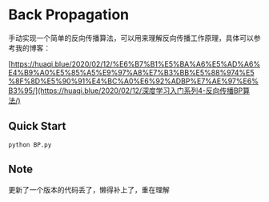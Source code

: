 # Back Propagation

手动实现一个简单的反向传播算法，可以用来理解反向传播工作原理，具体可以参考我的博客：

[https://huaqi.blue/2020/02/12/%E6%B7%B1%E5%BA%A6%E5%AD%A6%E4%B9%A0%E5%85%A5%E9%97%A8%E7%B3%BB%E5%88%974%E5%8F%8D%E5%90%91%E4%BC%A0%E6%92%ADBP%E7%AE%97%E6%B3%95/](https://huaqi.blue/2020/02/12/深度学习入门系列4-反向传播BP算法/)

## Quick Start

`python BP.py`

## Note

更新了一个版本的代码丢了，懒得补上了，重在理解

